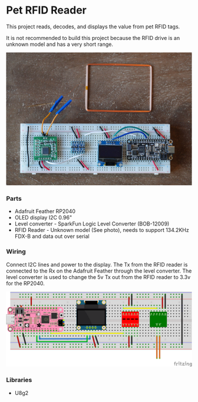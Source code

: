 # Pet RFID Reader

This project reads, decodes, and displays the value from pet RFID tags.

It is not recommended to build this project because the RFID drive is an unknown model and has a very short range.

![Project breadboard](images/breadboard.jpg)


### Parts

* Adafruit Feather RP2040
* OLED display I2C 0.96"
* Level converter - SparkFun Logic Level Converter (BOB-12009)
* RFID Reader - Unknown model (See photo), needs to support 134.2KHz FDX-B and data out over serial

### Wiring

Connect I2C lines and power to the display.
The Tx from the RFID reader is connected to the Rx on the Adafruit Feather through the level converter.
The level converter is used to change the 5v Tx out from the RFID reader to 3.3v for the RP2040.

![Wiring](images/wiring.png)


### Libraries

* U8g2
